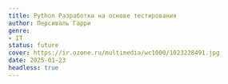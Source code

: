 ```yaml
---
title: Python Разработка на основе тестирования
author: Персиваль Гарри
genre:
- IT
status: future
cover: https://ir.ozone.ru/multimedia/wc1000/1023228491.jpg
date: 2025-01-23
headless: true
---
```


